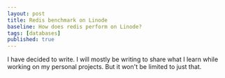 ```yaml
---
layout: post
title: Redis benchmark on Linode
baseline: How does redis perform on Linode?
tags: [databases]
published: true
---
```


I have decided to write.  I will mostly be writing to share what I learn while working on my personal projects.  But it won't be limited to just that.

